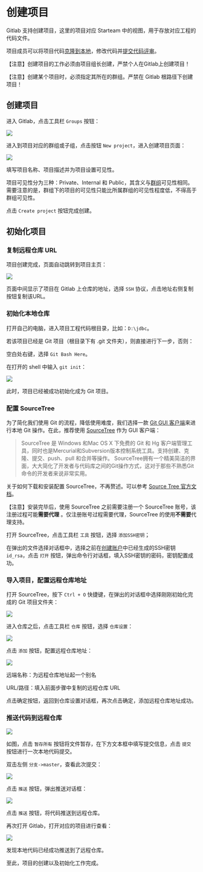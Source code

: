 # 创建项目

Gitlab 支持创建项目，这里的项目对应 Starteam 中的视图，用于存放对应工程的代码文件。

项目成员可以将项目代码[克隆到本地](/setup/clone.md)，修改代码并[提交代码评审](/review/README.md)。

【注意】创建项目的工作必须由项目组长创建，严禁个人在Gitlab上创建项目！

【注意】创建某个项目时，必须指定其所在的群组。严禁在 Gitlab 根路径下创建项目！

## 创建项目

进入 Gitlab，点击工具栏 `Groups` 按钮：

![](/assets/new-group.png)

进入到项目对应的群组或子组，点击按钮 `New project`，进入创建项目页面：

![](/assets/create-project.png)

填写项目名称、项目描述并为项目设置可见性。

项目可见性分为三种：Private、Internal 和 Public，其含义与[群组](/setup/create-group.md)可见性相同。需要注意的是，群组下的项目的可见性只能比所属群组的可见性程度低，不得高于群组可见性。

点击 `Create project` 按钮完成创建。

## 初始化项目

### 复制远程仓库 URL

项目创建完成，页面自动跳转到项目主页：

![](/assets/copy-url.png)

页面中间显示了项目在 Gitlab 上仓库的地址，选择 `SSH` 协议，点击地址右侧复制按钮复制该URL。

### 初始化本地仓库

打开自己的电脑，进入项目工程代码根目录，比如：`D:\jdbc`。

若该项目已经是 Git 项目（根目录下有 .git 文件夹），则直接进行下一步，否则：

空白处右键，选择 `Git Bash Here`。

在打开的 shell 中输入 `git init`：

![](/assets/git-init.png)

此时，项目已经被成功初始化成为 Git 项目。

### 配置 SourceTree

为了简化我们使用 Git 的流程，降低使用难度，我们选择一款 [Git GUI 客户端](https://git-scm.com/download/gui/windows)来进行本地 Git 操作。在此，推荐使用 [SourceTree](https://www.sourcetreeapp.com/) 作为 GUI 客户端：

> SourceTree 是 Windows 和Mac OS X 下免费的 Git 和 Hg 客户端管理工具，同时也是Mercurial和Subversion版本控制系统工具。支持创建、克隆、提交、push、pull 和合并等操作。
SourceTree拥有一个精美简洁的界面，大大简化了开发者与代码库之间的Git操作方式，这对于那些不熟悉Git命令的开发者来说非常实用。

关于如何下载和安装配置 SourceTree，不再赘述。可以参考 [Source Tree 官方文档](https://confluence.atlassian.com/get-started-with-sourcetree)。

【注意】安装完毕后，使用 SourceTree 之前需要注册一个 SourceTree 账号，该注册过程可能**需要代理** 。仅注册账号过程需要代理，SourceTree 的使用**不需要**代理支持。

打开 SourceTree，点击工具栏 `工具` 按钮，选择 `添加SSH密钥`；

在弹出的文件选择对话框中，选择之前在[创建账户](/setup/create-project.md)中已经生成的SSH密钥 `id_rsa`，点击 `打开` 按钮，弹出命令行对话框，填入SSH密钥的密码，密钥配置成功。

### 导入项目，配置远程仓库地址

打开 SourceTree，按下 `Ctrl + O` 快捷键，在弹出的对话框中选择刚刚初始化完成的 Git 项目文件夹：

![](/assets/select-repo.png)

进入仓库之后，点击工具栏 `仓库` 按钮，选择 `仓库设置`：

![](/assets/repo-config.png)

点击 `添加` 按钮，配置远程仓库地址：

![](/assets/url-config.png)

远端名称：为远程仓库地址起一个别名

URL/路径：填入前面步骤中复制的远程仓库 URL

点击确定按钮，返回到仓库设置对话框，再次点击确定，添加远程仓库地址成功。

### 推送代码到远程仓库

![](/assets/commit.png)

如图，点击 `暂存所有` 按钮将文件暂存，在下方文本框中填写提交信息，点击 `提交` 按钮进行一次本地代码提交。

双击左侧 `分支->master`，查看此次提交：

![](/assets/show-commit.png)

点击 `推送` 按钮，弹出推送对话框：

![](/assets/push.png)

点击 `推送` 按钮，将代码推送到远程仓库。

再次打开 Gitlab，打开对应的项目进行查看：

![](/assets/show-remote.png)

发现本地代码已经成功推送到了远程仓库。

至此，项目的创建以及初始化工作完成。